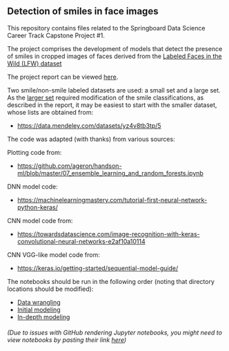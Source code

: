 ##  Detection of smiles in face images

This repository contains files related to the Springboard Data Science Career Track Capstone Project #1.

The project comprises the development of models that detect the presence of smiles in cropped images of faces derived from the [Labeled Faces in the Wild (LFW) dataset](https://conradsanderson.id.au/lfwcrop/)

The project report can be viewed [here](https://github.com/adriatic13/springboard/blob/master/dsct_capstone1/Marinovich_Cap1_Final_Report.pdf).

Two smile/non-smile labeled datasets are used: a small set and a large set. As the [larger set](https://github.com/hromi/SMILEsmileD/tree/master/SMILEs) required modification of the smile classifications, as described in the report, it may be easiest to start with the smaller dataset, whose lists are obtained from:

  * https://data.mendeley.com/datasets/yz4v8tb3tp/5

The code was adapted (with thanks) from various sources:

Plotting code from:

  * https://github.com/ageron/handson-ml/blob/master/07_ensemble_learning_and_random_forests.ipynb 

DNN model code:

  * https://machinelearningmastery.com/tutorial-first-neural-network-python-keras/

CNN model code from:

  * https://towardsdatascience.com/image-recognition-with-keras-convolutional-neural-networks-e2af10a10114

CNN VGG-like model code from:

  * https://keras.io/getting-started/sequential-model-guide/

The notebooks should be run in the following order (noting that directory locations should be modified):

  * [Data wrangling](https://github.com/adriatic13/springboard/blob/master/dsct_capstone1/Adrian_Marinovich_Cap1_smiles_data_wrangling.ipynb)
  * [Initial modeling](https://github.com/adriatic13/springboard/blob/master/dsct_capstone1/Adrian_Marinovich_Cap1_smiles_eda.ipynb)
  * [In-depth modeling](https://github.com/adriatic13/springboard/blob/master/dsct_capstone1/Adrian_Marinovich_Cap1_smiles_indepth.ipynb)
###### (Due to issues with GitHub rendering Jupyter notebooks, you might need to view notebooks by pasting their link [here](https://nbviewer.jupyter.org/))


